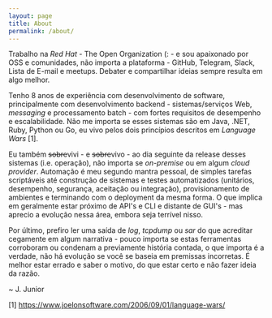 ```yaml
---
layout: page
title: About
permalink: /about/
---
```


Trabalho na *Red Hat* - The Open Organization (: - e sou apaixonado por OSS e comunidades, não importa a plataforma - GitHub, Telegram, Slack, Lista de E-mail e meetups. Debater e compartilhar ideias sempre resulta em algo melhor.

Tenho 8 anos de experiência com desenvolvimento de software, principalmente com desenvolvimento backend - sistemas/serviços Web, *messaging* e processamento batch - com fortes requisitos de desempenho e escalabilidade. Não me importa se esses sistemas são em Java, .NET, Ruby, Python ou Go, eu vivo pelos dois princípios descritos em *Language Wars* [1].

Eu também ~~sobre~~vivi - e ~~sobre~~vivo - ao dia seguinte da release desses sistemas (i.e. operação), não importa se *on-premise* ou em algum *cloud provider*. Automação é meu segundo mantra pessoal, de simples tarefas scriptáveis até construção de sistemas e testes automatizados (unitários, desempenho, segurança, aceitação ou integração), provisionamento de ambientes e terminando com o deployment da mesma forma.  O que implica em geralmente estar próximo de API's e CLI e distante de GUI's - mas aprecio a evolução nessa área, embora seja terrível nisso.

Por último, prefiro ler uma saída de *log*, *tcpdump* ou *sar* do que acreditar cegamente em algum narrativa - pouco importa se estas ferramentas corroboram ou condenam a previamente história contada, o que importa é a verdade, não há evolução se você se baseia em premissas incorretas. É melhor estar errado e saber o motivo, do que estar certo e não fazer ideia da razão.

~ J. Junior

[1] https://www.joelonsoftware.com/2006/09/01/language-wars/